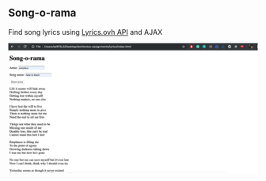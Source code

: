 ## Song-o-rama

Find song lyrics using [Lyrics.ovh API](https://lyricsovh.docs.apiary.io/#) and AJAX

![screenshot](song-o-rama.png)

